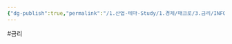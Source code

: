 ```yaml
---
{"dg-publish":true,"permalink":"/1.산업-테마-Study/1.경제/매크로/3.금리/INFO_금리/금리인하/","created":"2024-11-20T21:02:27.222+09:00","updated":"2025-06-03T20:07:19.771+09:00"}
---
```


#금리